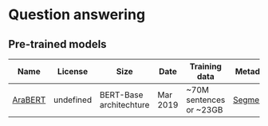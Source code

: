 # Question answering

## Pre-trained models 

| Name | License | Size |  Date | Training data | Metadata | 
| -- | -- | -- | -- | -- | -- |
| [AraBERT](https://github.com/aub-mind/arabert) | undefined | BERT-Base architechture  | Mar 2019  | ~70M sentences or ~23GB | [Segmenter](http://alt.qcri.org/farasa/segmenter.html) |

